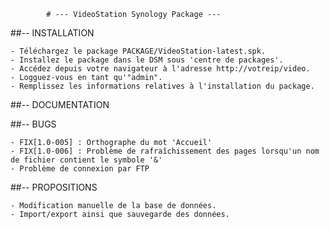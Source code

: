 			# --- VideoStation Synology Package ---

##-- INSTALLATION

	- Téléchargez le package PACKAGE/VideoStation-latest.spk.
	- Installez le package dans le DSM sous 'centre de packages'.
	- Accédez depuis votre navigateur à l'adresse http://votreip/video.
	- Logguez-vous en tant qu'"admin".
	- Remplissez les informations relatives à l'installation du package.

##-- DOCUMENTATION

##-- BUGS

	- FIX[1.0-005] : Orthographe du mot 'Accueil'
	- FIX[1.0-006] : Problème de rafraîchissement des pages lorsqu'un nom de fichier contient le symbole '&'
	- Problème de connexion par FTP

##-- PROPOSITIONS

	- Modification manuelle de la base de données.
	- Import/export ainsi que sauvegarde des données.
